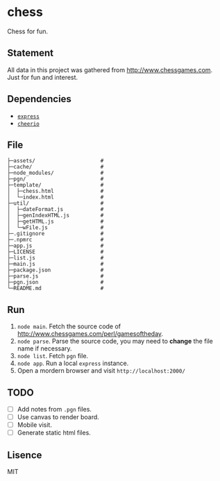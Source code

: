 # chess

Chess for fun.

## Statement

All data in this project was gathered from <http://www.chessgames.com>. Just for fun and interest.

## Dependencies

- [`express`](https://expressjs.com)
- [`cheerio`](https://cheerio.js.org/)

## File

```
├─assets/                     #
├─cache/                      #
├─node_modules/               #
├─pgn/                        #
├─template/                   #
│  ├─chess.html               #
│  └─index.html               #
├─util/                       #
│  ├─dateFormat.js            #
│  ├─genIndexHTML.js          #
│  ├─getHTML.js               #
│  └─wFile.js                 #
├─.gitignore                  #
├─.npmrc                      #
├─app.js                      #
├─LICENSE                     #
├─list.js                     #
├─main.js                     #
├─package.json                #
├─parse.js                    #
├─pgn.json                    #
└─README.md                   #
```

## Run

1. `node main`. Fetch the source code of <http://www.chessgames.com/perl/gamesoftheday>.
2. `node parse`. Parse the source code, you may need to **change** the file name if necessary.
3. `node list`. Fetch `pgn` file.
4. `node app`. Run a local `express` instance.
5. Open a mordern browser and visit `http://localhost:2000/`

## TODO

- [ ] Add notes from `.pgn` files.
- [ ] Use canvas to render board.
- [ ] Mobile visit.
- [ ] Generate static html files.

## Lisence

MIT
